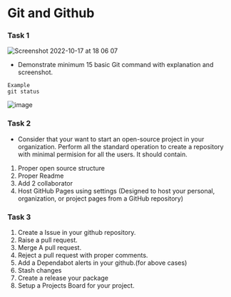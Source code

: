 # Git and Github 

### Task 1
![Screenshot 2022-10-17 at 18 06 07](https://user-images.githubusercontent.com/75666129/196247112-15435624-85f9-4ee4-8775-9f9a97a8f204.png)




- Demonstrate minimum 15 basic Git command with explanation and screenshot.
```git
Example 
git status
```
![image](https://user-images.githubusercontent.com/113978087/192515037-9b4ada79-3a28-4589-b055-9bf68026d517.png)

### Task 2 
- Consider that your want to start an open-source project in your organization. Perform all the standard operation to create a repository with minimal permision for all the users. It should contain.
1. Proper open source structure 
2. Proper Readme
3. Add 2 collaborator 
4. Host GitHub Pages using settings (Designed to host your personal, organization, or project pages from a GitHub repository)

### Task 3 
1. Create a Issue in your github repository.
2. Raise a pull request.
3. Merge A pull request.
4. Reject a pull request with proper comments.
5. Add a Dependabot alerts in your github.(for above cases)
6. Stash changes
7. Create a release your package
8. Setup a Projects Board for your project.
